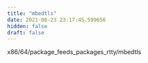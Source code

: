 ```yaml
---
title: "mbedtls"
date: 2021-06-23 23:17:45.599656
hidden: false
draft: false
---
```


x86/64/package_feeds_packages_rtty/mbedtls


